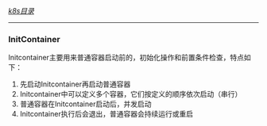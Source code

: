 [*k8s目录*](https://github.com/Shitaibin/notes/tree/master/kubernetes#%E7%9B%AE%E5%BD%95)

----

### InitContainer

Initcontainer主要用来普通容器启动前的，初始化操作和前置条件检查，特点如下：

1. 先启动Initcontainer再启动普通容器
1. Initcontainer中可以定义多个容器，它们按定义的顺序依次启动（串行）
1. 普通容器在Initcontainer启动后，并发启动
1. Initcontainer执行后会退出，普通容器会持续运行或重启